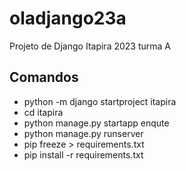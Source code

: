 # oladjango23a
Projeto de Django Itapira 2023 turma A

## Comandos
 - python -m django startproject itapira
 - cd itapira
 - python manage.py startapp enqute
 - python manage.py runserver
 - pip freeze > requirements.txt
 - pip install -r requirements.txt
